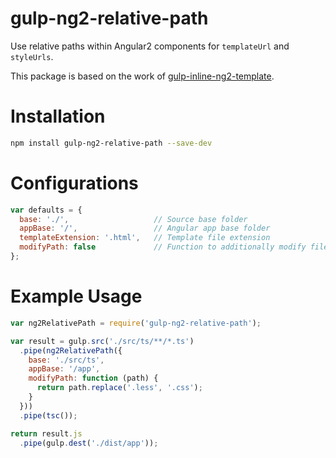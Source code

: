 # gulp-ng2-relative-path

Use relative paths within Angular2 components for `templateUrl` and `styleUrls`.

This package is based on the work of [gulp-inline-ng2-template](https://github.com/ludohenin/gulp-inline-ng2-template).

# Installation

```bash
npm install gulp-ng2-relative-path --save-dev
```

# Configurations

```js
var defaults = {
  base: './',                   // Source base folder
  appBase: '/',                 // Angular app base folder
  templateExtension: '.html',   // Template file extension
  modifyPath: false             // Function to additionally modify file paths
};
```

# Example Usage

```js
var ng2RelativePath = require('gulp-ng2-relative-path');

var result = gulp.src('./src/ts/**/*.ts')
  .pipe(ng2RelativePath({
    base: './src/ts',
    appBase: '/app',
    modifyPath: function (path) {
      return path.replace('.less', '.css');
    }
  }))
  .pipe(tsc());

return result.js
  .pipe(gulp.dest('./dist/app'));
```
